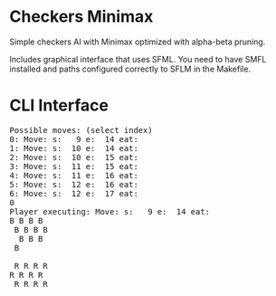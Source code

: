 # Checkers Minimax

Simple checkers AI with Minimax optimized with alpha-beta pruning.

Includes graphical interface that uses SFML. You need to have SMFL installed
and paths configured correctly to SFLM in the Makefile.

# CLI Interface
<pre>
Possible moves: (select index)  
0: Move: s:   9 e:  14 eat:  
1: Move: s:  10 e:  14 eat:  
2: Move: s:  10 e:  15 eat:  
3: Move: s:  11 e:  15 eat:  
4: Move: s:  11 e:  16 eat:  
5: Move: s:  12 e:  16 eat:  
6: Move: s:  12 e:  17 eat:  
0  
Player executing: Move: s:   9 e:  14 eat: 
B B B B  
 B B B B  
  B B B  
 B  
  
 R R R R  
R R R R  
 R R R R 
</pre>